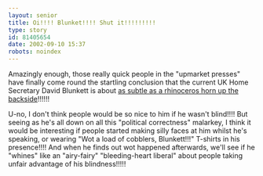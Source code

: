 ```yaml
---
layout: senior
title: Oi!!!! Blunket!!!! Shut it!!!!!!!!!
type: story
id: 81405654
date: 2002-09-10 15:37
robots: noindex
---
```


Amazingly enough, those really quick people in the "upmarket presses" have finally come round the startling conclusion that the current UK Home Secretary David Blunkett is about <a href="http://argument.independent.co.uk/commentators/story.jsp?story=331102" title="'The George Bush of British politics', no less!!!!">as subtle as a rhinoceros horn up the backside</a>!!!!!!

U-no, I don't think people would be so nice to him if he wasn't blind!!!! But seeing as he's all down on all this "political correctness" malarkey, I think it would be interesting if people started making silly faces at him whilst he's speaking, or wearing "Wot a load of cobblers, Blunkett!!!" T-shirts in his presence!!!! And when he finds out wot happened afterwards, we'll see if he "whines" like an "airy-fairy" "bleeding-heart liberal" about people taking unfair advantage of his blindness!!!!!
<div style="clear: both;"></div>
